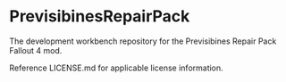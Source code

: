 # PrevisibinesRepairPack
The development workbench repository for the Previsibines Repair Pack Fallout 4 mod.

Reference LICENSE.md for applicable license information.
